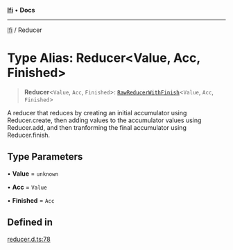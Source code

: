 [**lfi**](../readme.md) • **Docs**

---

[lfi](../globals.md) / Reducer

# Type Alias: Reducer\<Value, Acc, Finished\>

> **Reducer**\<`Value`, `Acc`, `Finished`\>:
> [`RawReducerWithFinish`](RawReducerWithFinish.md)\<`Value`, `Acc`,
> `Finished`\>

A reducer that reduces by creating an initial accumulator using Reducer.create,
then adding values to the accumulator values using Reducer.add, and then
tranforming the final accumulator using Reducer.finish.

## Type Parameters

• **Value** = `unknown`

• **Acc** = `Value`

• **Finished** = `Acc`

## Defined in

[reducer.d.ts:78](https://github.com/TomerAberbach/lfi/blob/dd796c78d3ff68ae7bf4a0272b3cbeca688438e7/src/operations/reducer.d.ts#L78)
